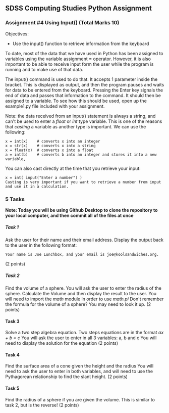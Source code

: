 ## SDSS Computing Studies Python Assignment
### Assignment #4 Using Input() (Total Marks 10)

Objectives:
* Use the input() function to retrieve information from the keyboard

To date, most of the data that we have used in Python has been assigned to variables using the variable assignment **=** operator.  However, it is also important to be able to receive input form the user while the program is running and to make use of that data. 

The input() command is used to do that.  It accepts 1 parameter inside the bracket. This is displayed as output, and then the program pauses and waits for data to be entered from the keyboard.  Pressing the Enter key signals the end of data and passes that information to the command.  It should then be assigned to a variable.  To see how this should be used, open up the example1.py file included with your assignment.

Note: the data received from an input() statement is always a string, and can't be used to enter a *float* or *int* type variable.  This is one of the reasons that *casting* a variable as another type is important.  We can use the following:

```
x = int(x)    # converts x into an integer
x = str(x)    # converts x into a string
x = float(x)  # converts x into a float
a = int(b)    # converts b into an integer and stores it into a new variable,
```

You can also cast directly at the time that you retrieve your input:
```
x = int( input("Enter a number") )
Casting is very important if you want to retrieve a number from input and use it in a calculation.

```

### 5 Tasks

**Note: Today you will be using Github Desktop to clone the repository to your local computer, and then commit all of the files at once**

##### Task 1
Ask the user for their name and their email address.
Display the output back to the user in the following format:
```
Your name is Joe Lunchbox, and your email is joe@koolsandwiches.org.
```
(2 points) 

##### Task 2
Find the volume of a sphere.
You will ask the user to enter the radius of the sphere.
Calculate the Volume and then display the result to the user.
You will need to import the *math* module in order to use *math.pi*
Don't remember the formula for the volume of a sphere? You may need to look it up.
(2 points)

#### Task 3
Solve a two step algebra equation.
Two steps equations are in the format *ax + b = c*
You will ask the user to enter in all 3 variables: a, b and c
You will need to display the solution for the equation
(2 points)

#### Task 4
Find the surface area of a cone given the height and the radius
You will need to ask the user to enter in both variables, and will need to use the Pythagorean relationship to find the slant height.
(2 points)

#### Task 5
Find the radius of a sphere if you are given the volume.
This is similar to task 2, but is the reverse!
(2 points)

